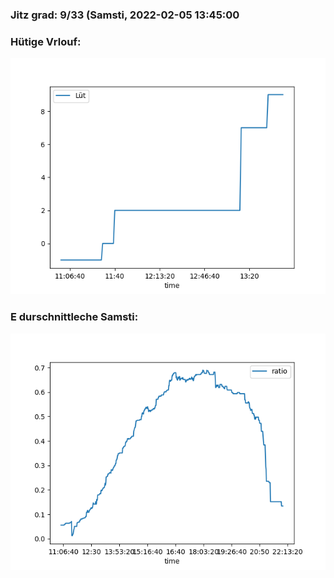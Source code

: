 ### Jitz grad: 9/33 (Samsti, 2022-02-05 13:45:00

### Hütige Vrlouf:
![Graph](Today.png)

### E durschnittleche Samsti:
![Graph](Samsti.png)
